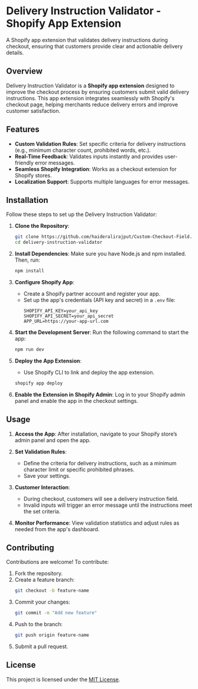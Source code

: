 # Delivery Instruction Validator - Shopify App Extension

A Shopify app extension that validates delivery instructions during checkout, ensuring that customers provide clear and actionable delivery details.

## Overview

Delivery Instruction Validator is a **Shopify app extension** designed to improve the checkout process by ensuring customers submit valid delivery instructions. This app extension integrates seamlessly with Shopify's checkout page, helping merchants reduce delivery errors and improve customer satisfaction.

## Features

- **Custom Validation Rules**: Set specific criteria for delivery instructions (e.g., minimum character count, prohibited words, etc.).
- **Real-Time Feedback**: Validates inputs instantly and provides user-friendly error messages.
- **Seamless Shopify Integration**: Works as a checkout extension for Shopify stores.
- **Localization Support**: Supports multiple languages for error messages.

## Installation

Follow these steps to set up the Delivery Instruction Validator:

1. **Clone the Repository**:
   ```bash
   git clone https://github.com/haideralirajput/Custom-Checkout-Field.git
   cd delivery-instruction-validator
   ```

2. **Install Dependencies**:
   Make sure you have Node.js and npm installed. Then, run:
   ```bash
   npm install
   ```

3. **Configure Shopify App**:
   - Create a Shopify partner account and register your app.
   - Set up the app's credentials (API key and secret) in a `.env` file:
     ```
     SHOPIFY_API_KEY=your_api_key
     SHOPIFY_API_SECRET=your_api_secret
     APP_URL=https://your-app-url.com
     ```

4. **Start the Development Server**:
   Run the following command to start the app:
   ```bash
   npm run dev
   ```

5. **Deploy the App Extension**:
   - Use Shopify CLI to link and deploy the app extension.
   ```bash
   shopify app deploy
   ```

6. **Enable the Extension in Shopify Admin**:
   Log in to your Shopify admin panel and enable the app in the checkout settings.

## Usage

1. **Access the App**:
   After installation, navigate to your Shopify store’s admin panel and open the app.

2. **Set Validation Rules**:
   - Define the criteria for delivery instructions, such as a minimum character limit or specific prohibited phrases.
   - Save your settings.

3. **Customer Interaction**:
   - During checkout, customers will see a delivery instruction field.
   - Invalid inputs will trigger an error message until the instructions meet the set criteria.

4. **Monitor Performance**:
   View validation statistics and adjust rules as needed from the app's dashboard.

## Contributing

Contributions are welcome! To contribute:

1. Fork the repository.
2. Create a feature branch:
   ```bash
   git checkout -b feature-name
   ```
3. Commit your changes:
   ```bash
   git commit -m "Add new feature"
   ```
4. Push to the branch:
   ```bash
   git push origin feature-name
   ```
5. Submit a pull request.

## License

This project is licensed under the [MIT License](LICENSE).
